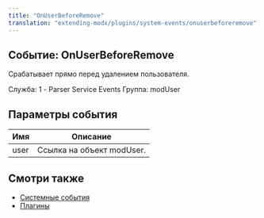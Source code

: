 ```yaml
---
title: "OnUserBeforeRemove"
translation: "extending-modx/plugins/system-events/onuserbeforeremove"
---
```


## Событие: OnUserBeforeRemove

Срабатывает прямо перед удалением пользователя.

Служба: 1 - Parser Service Events
Группа: modUser

## Параметры события

| Имя  | Описание                  |
| ---- | ------------------------- |
| user | Ссылка на объект modUser. |

## Смотри также

- [Системные события](extending-modx/plugins/system-events "Системные события")
- [Плагины](extending-modx/plugins "Плагины")
